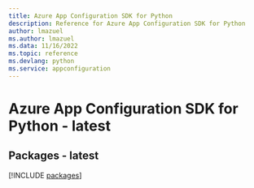 ```yaml
---
title: Azure App Configuration SDK for Python
description: Reference for Azure App Configuration SDK for Python
author: lmazuel
ms.author: lmazuel
ms.data: 11/16/2022
ms.topic: reference
ms.devlang: python
ms.service: appconfiguration
---
```

# Azure App Configuration SDK for Python - latest
## Packages - latest
[!INCLUDE [packages](app-configuration-index.md)]